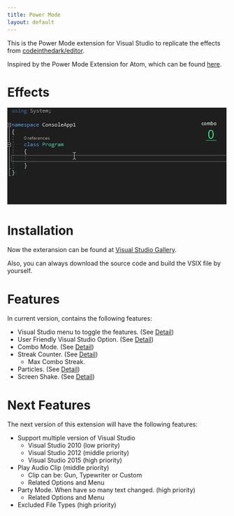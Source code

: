 ```yaml
---
title: Power Mode
layout: default
---
```


This is the Power Mode extension for Visual Studio to replicate the effects from [codeinthedark/editor](https://github.com/codeinthedark/editor).

Inspired by the Power Mode Extension for Atom, which can be found [here](https://atom.io/packages/activate-power-mode).

# Effects
![Power Mode](PowerMode.gif)

# Installation
Now the exteransion can be found at [Visual Studio Gallery](https://marketplace.visualstudio.com/items?itemName=BigEgg.PowerMode).

Also, you can always download the source code and build the VSIX file by yourself.

# Features
In current version, contains the following features:
* Visual Studio menu to toggle the features. (See [Detail](menu))
* User Friendly Visual Studio Option. (See [Detail](options))
* Combo Mode. (See [Detail](combomode))
* Streak Counter. (See [Detail](streakcounter))
  + Max Combo Streak.
* Particles. (See [Detail](particles))
* Screen Shake. (See [Detail](screenshake))

# Next Features
The next version of this extension will have the following features:
* Support multiple version of Visual Studio
  + Visual Studio 2010 (low priority)
  + Visual Studio 2012 (middle priority)
  + Visual Studio 2015 (high priority)
* Play Audio Clip (middle priority)
  + Clip can be: Gun, Typewriter or Custom
  + Related Options and Menu
* Party Mode. When have so many text changed. (high priority)
  + Related Options and Menu
* Excluded File Types (high priority)
